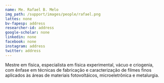 ```yaml
---
name: Me. Rafael B. Melo
img_path: /support/images/people/rafael.png
lattes: none
bv-fapesp: address
researcher-id: address
google-scholar: none
linkedin: none
facebook: none
instagram: address
twitter: address
---
```

Mestre em física, especialista em física experimental, vácuo e criogenia, com
ênfase em técnicas de fabricação e caracterização de filmes finos aplicados às
áreas de materiais fotovoltáicos, microeletrônica e metalurgia.

